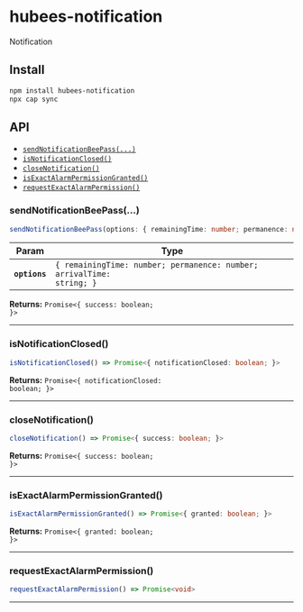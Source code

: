 # hubees-notification

Notification

## Install

```bash
npm install hubees-notification
npx cap sync
```

## API

<docgen-index>

* [`sendNotificationBeePass(...)`](#sendnotificationbeepass)
* [`isNotificationClosed()`](#isnotificationclosed)
* [`closeNotification()`](#closenotification)
* [`isExactAlarmPermissionGranted()`](#isexactalarmpermissiongranted)
* [`requestExactAlarmPermission()`](#requestexactalarmpermission)

</docgen-index>

<docgen-api>
<!--Update the source file JSDoc comments and rerun docgen to update the docs below-->

### sendNotificationBeePass(...)

```typescript
sendNotificationBeePass(options: { remainingTime: number; permanence: number; arrivalTime: string; }) => Promise<{ success: boolean; }>
```

| Param         | Type                                                                             |
| ------------- | -------------------------------------------------------------------------------- |
| **`options`** | <code>{ remainingTime: number; permanence: number; arrivalTime: string; }</code> |

**Returns:** <code>Promise&lt;{ success: boolean; }&gt;</code>

--------------------


### isNotificationClosed()

```typescript
isNotificationClosed() => Promise<{ notificationClosed: boolean; }>
```

**Returns:** <code>Promise&lt;{ notificationClosed: boolean; }&gt;</code>

--------------------


### closeNotification()

```typescript
closeNotification() => Promise<{ success: boolean; }>
```

**Returns:** <code>Promise&lt;{ success: boolean; }&gt;</code>

--------------------


### isExactAlarmPermissionGranted()

```typescript
isExactAlarmPermissionGranted() => Promise<{ granted: boolean; }>
```

**Returns:** <code>Promise&lt;{ granted: boolean; }&gt;</code>

--------------------


### requestExactAlarmPermission()

```typescript
requestExactAlarmPermission() => Promise<void>
```

--------------------

</docgen-api>
